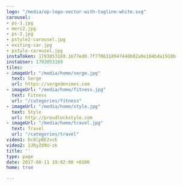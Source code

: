 ```yaml
---
logo: "/media/op-logo-vector-with-tagline-white.svg"
carousel:
- ps-1.jpg
- merc2.jpg
- ps-2.jpg
- pstyle2-carousel.jpg
- exiting-car.jpg
- pstyle-carousel.jpg
instaToken: 1793053169.1677ed0.7f7706318947448b82a0e184bda1918b
instaUser: 1793053169
tiles:
- imageUrl: "/media/home/serge.jpg"
  text: Serge
  url: https://sergedenimes.com
- imageUrl: "/media/home/fitness.jpg"
  text: Fitness
  url: "/categories/fitness"
- imageUrl: "/media/home/style.jpg"
  text: Style
  url: http://proudlockstyle.com
- imageUrl: "/media/home/travel.jpg"
  text: Travel
  url: "/categories/travel"
video1: Dc8lpBE2vcE
video2: 2JRyZd9U-zk
title: ''
type: page
date: 2017-08-11 19:02:00 +0100
home: true

---
```

